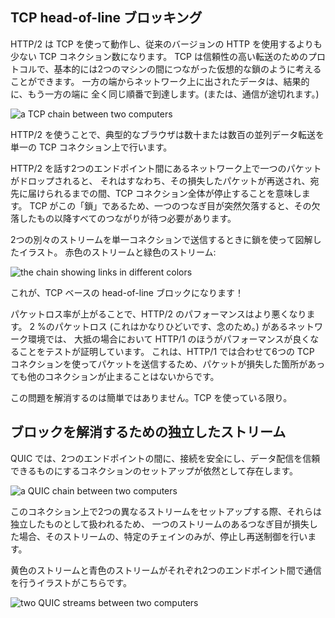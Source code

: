 ## TCP head-of-line ブロッキング

HTTP/2 は TCP を使って動作し、従来のバージョンの HTTP を使用するよりも少ない TCP コネクション数になります。
TCP は信頼性の高い転送のためのプロトコルで、基本的には2つのマシンの間につながった仮想的な鎖のように考えることができます。
一方の端からネットワーク上に出されたデータは、結果的に、もう一方の端に	全く同じ順番で到達します。(または、通信が途切れます。)

![a TCP chain between two computers](../images/tcp-chain.png)

HTTP/2 を使うことで、典型的なブラウザは数十または数百の並列データ転送を単一の TCP コネクション上で行います。

HTTP/2 を話す2つのエンドポイント間にあるネットワーク上で一つのパケットがドロップされると、
それはすなわち、その損失したパケットが再送され、宛先に届けられるまでの間、TCP コネクション全体が停止することを意味します。
TCP がこの「鎖」であるため、一つのつなぎ目が突然欠落すると、その欠落したもの以降すべてのつながりが待つ必要があります。

2つの別々のストリームを単一コネクションで送信するときに鎖を使って図解したイラスト。
赤色のストリームと緑色のストリーム:

![the chain showing links in different colors](../images/tcp-chain-streams.png)


これが、TCP ベースの head-of-line ブロックになります！

パケットロス率が上がることで、HTTP/2 のパフォーマンスはより悪くなります。
2 %のパケットロス (これはかなりひどいです、念のため。) があるネットワーク環境では、
大抵の場合において HTTP/1 のほうがパフォーマンスが良くなることをテストが証明しています。
これは、HTTP/1 では合わせて6つの TCP コネクションを使ってパケットを送信するため、パケットが損失した箇所があっても他のコネクションが止まることはないからです。

この問題を解消するのは簡単ではありません。TCP を使っている限り。

## ブロックを解消するための独立したストリーム

QUIC では、2つのエンドポイントの間に、接続を安全にし、データ配信を信頼できるものにするコネクションのセットアップが依然として存在します。

![a QUIC chain between two computers](../images/tcp-chain.png)

このコネクション上で2つの異なるストリームをセットアップする際、それらは独立したものとして扱われるため、
一つのストリームのあるつなぎ目が損失した場合、そのストリームの、特定のチェインのみが、停止し再送制御を行います。

黄色のストリームと青色のストリームがそれぞれ2つのエンドポイント間で通信を行うイラストがこちらです。

![two QUIC streams between two computers](../images/quic-chain-streams.png)
